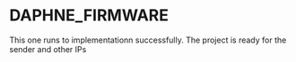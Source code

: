 # DAPHNE_FIRMWARE


This one runs to implementationn successfully. The project is ready for the sender and other IPs
